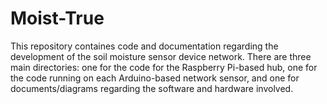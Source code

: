 # Moist-True

This repository containes code and documentation regarding the development of the soil moisture sensor device network. There are three main directories: one for the code for the Raspberry Pi-based hub, one for the code running on each Arduino-based network sensor, and one for documents/diagrams regarding the software and hardware involved. 
